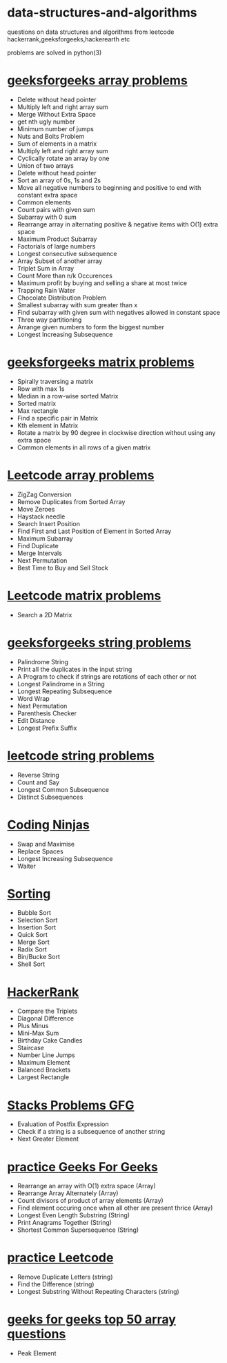 # data-structures-and-algorithms

questions on data structures and algorithms from leetcode hackerrank,geeksforgeeks,hackerearth etc


problems are solved in python(3)

# [geeksforgeeks array problems](https://github.com/hritikchokker/data-structures-and-algorithms/blob/master/geeks_for_geeks_array_problems.ipynb)

- Delete without head pointer
- Multiply left and right array sum
- Merge Without Extra Space
- get nth ugly number
- Minimum number of jumps
- Nuts and Bolts Problem
- Sum of elements in a matrix
- Multiply left and right array sum
- Cyclically rotate an array by one
- Union of two arrays
- Delete without head pointer
- Sort an array of 0s, 1s and 2s
- Move all negative numbers to beginning and positive to end with constant extra space
- Common elements
- Count pairs with given sum
- Subarray with 0 sum 
- Rearrange array in alternating positive & negative items with O(1) extra space
- Maximum Product Subarray 
- Factorials of large numbers 
- Longest consecutive subsequence 
- Array Subset of another array
- Triplet Sum in Array 
- Count More than n/k Occurences 
- Maximum profit by buying and selling a share at most twice
- Trapping Rain Water 
- Chocolate Distribution Problem
- Smallest subarray with sum greater than x
- Find subarray with given sum with negatives allowed in constant space
- Three way partitioning 
- Arrange given numbers to form the biggest number
- Longest Increasing Subsequence

# [geeksforgeeks matrix problems](https://github.com/hritikchokker/data-structures-and-algorithms/blob/master/geeks_for_geeks_matrix_problems.ipynb)

- Spirally traversing a matrix 
- Row with max 1s
- Median in a row-wise sorted Matrix 
- Sorted matrix 
- Max rectangle
- Find a specific pair in Matrix
- Kth element in Matrix
- Rotate a matrix by 90 degree in clockwise direction without using any extra space
- Common elements in all rows of a given matrix


# [Leetcode array problems](https://github.com/hritikchokker/data-structures-and-algorithms/blob/master/leetcode_array_examples.ipynb) 

- ZigZag Conversion
- Remove Duplicates from Sorted Array
- Move Zeroes
- Haystack needle
- Search Insert Position
- Find First and Last Position of Element in Sorted Array
- Maximum Subarray
- Find Duplicate
- Merge Intervals
- Next Permutation
- Best Time to Buy and Sell Stock


# [Leetcode matrix problems](https://github.com/hritikchokker/data-structures-and-algorithms/blob/master/leetcode_matrix_problems.ipynb) 

- Search a 2D Matrix


# [geeksforgeeks string problems](https://github.com/hritikchokker/data-structures-and-algorithms/blob/master/strings_geeks_for_geeks.ipynb)

- Palindrome String
- Print all the duplicates in the input string
- A Program to check if strings are rotations of each other or not
- Longest Palindrome in a String 
- Longest Repeating Subsequence
- Word Wrap 
- Next Permutation
- Parenthesis Checker 
- Edit Distance 
- Longest Prefix Suffix

# [leetcode string problems](https://github.com/hritikchokker/data-structures-and-algorithms/blob/master/string_leetcode.ipynb)

- Reverse String
- Count and Say
- Longest Common Subsequence
- Distinct Subsequences


# [Coding Ninjas](https://github.com/hritikchokker/data-structures-and-algorithms/blob/master/coding_ninjas.ipynb)

- Swap and Maximise
- Replace Spaces 
- Longest Increasing Subsequence 
- Waiter


# [Sorting](https://github.com/hritikchokker/data-structures-and-algorithms/blob/master/ds_examples/sorting.ipynb)
- Bubble Sort
- Selection Sort
- Insertion Sort
- Quick Sort
- Merge Sort
- Radix Sort
- Bin/Bucke Sort
- Shell Sort



# [HackerRank](https://github.com/hritikchokker/data-structures-and-algorithms/blob/master/hackerrank_examples.ipynb)
- Compare the Triplets
- Diagonal Difference
- Plus Minus
- Mini-Max Sum
- Birthday Cake Candles
- Staircase
- Number Line Jumps
- Maximum Element
- Balanced Brackets
- Largest Rectangle

# [Stacks Problems GFG](https://github.com/hritikchokker/data-structures-and-algorithms/blob/master/practice_leetcode_strings.ipynb)

- Evaluation of Postfix Expression 
- Check if a string is a subsequence of another string
- Next Greater Element

# [practice Geeks For Geeks](https://practice.geeksforgeeks.org/explore)

- Rearrange an array with O(1) extra space (Array)
- Rearrange Array Alternately (Array)
- Count divisors of product of array elements (Array)
- Find element occuring once when all other are present thrice (Array)
- Longest Even Length Substring (String)
- Print Anagrams Together (String)
- Shortest Common Supersequence (String)


# [practice Leetcode](https://github.com/hritikchokker/data-structures-and-algorithms/blob/master/practice_leetcode_strings.ipynb)

- Remove Duplicate Letters (string)
- Find the Difference (string)
- Longest Substring Without Repeating Characters (string)

# [geeks for geeks top 50 array questions](https://www.geeksforgeeks.org/top-50-array-coding-problems-for-interviews/)

- Peak Element